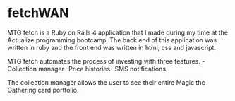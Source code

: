 # fetchWAN

MTG fetch is a Ruby on Rails 4 application that I made during my time at the Actualize 
programming bootcamp. The back end of this application was written in ruby and the front end was written in html, css and javascript.

MTG fetch automates the process of investing with three features.
  -Collection manager
  -Price histories
  -SMS notifications

The collection manager allows the user to see their entire Magic the Gathering card portfolio.